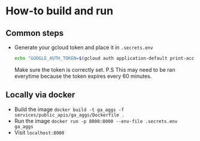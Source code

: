 # How-to build and run

## Common steps

- Generate your gcloud token and place it in `.secrets.env`

  ```bash
  echo "GOOGLE_AUTH_TOKEN=$(gcloud auth application-default print-access-token)" > .secrets.env
  ```

  Make sure the token is correctly set.
  P.S This may need to be ran everytime because the token expires every 60 minutes.

## Locally via docker

- Build the image `docker build -t ga_aggs -f services/public_apis/ga_aggs/Dockerfile .`
- Run the image `docker run -p 8000:8000 --env-file .secrets.env ga_aggs`
- Visit `localhost:8000`